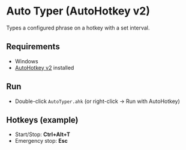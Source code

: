 # Auto Typer (AutoHotkey v2)

Types a configured phrase on a hotkey with a set interval.

## Requirements
- Windows
- [AutoHotkey v2](https://www.autohotkey.com/) installed

## Run
- Double-click `AutoTyper.ahk` (or right-click → Run with AutoHotkey)

## Hotkeys (example)
- Start/Stop: **Ctrl+Alt+T**
- Emergency stop: **Esc**

